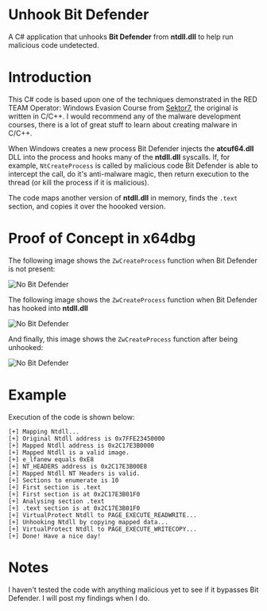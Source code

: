 # Unhook Bit Defender
A C# application that unhooks **Bit Defender** from **ntdll.dll** to help run malicious code undetected.

# Introduction
This C# code is based upon one of the techniques demonstrated in the RED TEAM Operator: Windows Evasion Course from [Sektor7](https://institute.sektor7.net), the original is written in C/C++. I would recommend any of the malware development courses, there is a lot of great stuff to learn about creating malware in C/C++.

When Windows creates a new process Bit Defender injects the **atcuf64.dll** DLL into the process and hooks many of the **ntdll.dll** syscalls. If, for example, `NtCreateProcess` is called by malicious code Bit Defender is able to intercept the call, do it's anti-malware magic, then return execution to the thread (or kill the process if it is malicious).

The code maps another version of **ntdll.dll** in memory, finds the `.text` section, and copies it over the hoooked version.

# Proof of Concept in x64dbg

The following image shows the `ZwCreateProcess` function when Bit Defender is not present:

![No Bit Defender](https://github.com/plackyhacker/UnhookBitDefender/blob/main/NoBitDef.png?raw=true)

The following image shows the `ZwCreateProcess` function when Bit Defender has hooked into **ntdll.dll**

![No Bit Defender](https://github.com/plackyhacker/UnhookBitDefender/blob/main/BitDefHooks.png?raw=true)

And finally, this image shows the `ZwCreateProcess` function after being unhooked:

![No Bit Defender](https://github.com/plackyhacker/UnhookBitDefender/blob/main/BitDefUnhooked.png?raw=true)

# Example
 
Execution of the code is shown below:

```
[+] Mapping Ntdll...
[+] Original Ntdll address is 0x7FFE23450000
[+] Mapped Ntdll address is 0x2C17E3B0000
[+] Mapped Ntdll is a valid image.
[+] e_lfanew equals 0xE8
[+] NT_HEADERS address is 0x2C17E3B00E8
[+] Mapped Ntdll NT Headers is valid.
[+] Sections to enumerate is 10
[+] First section is .text
[+] First section is at 0x2C17E3B01F0
[+] Analysing section .text
[+] .text section is at 0x2C17E3B01F0
[+] VirtualProtect Ntdll to PAGE_EXECUTE_READWRITE...
[+] Unhooking Ntdll by copying mapped data...
[+] VirtualProtect Ntdll to PAGE_EXECUTE_WRITECOPY...
[+] Done! Have a nice day!
```

# Notes
I haven't tested the code with anything malicious yet to see if it bypasses Bit Defender. I will post my findings when I do.
